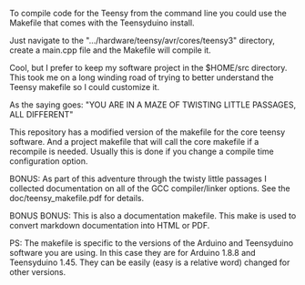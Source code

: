 
To compile code for the Teensy from the command line you could use the Makefile
that comes with the Teensyduino install.

Just navigate to the ".../hardware/teensy/avr/cores/teensy3" directory,
create a main.cpp file and the Makefile will compile it.

Cool, but I prefer to keep my software project in the $HOME/src directory.
This took me on a long winding road of trying to better understand the
Teensy makefile so I could customize it. 

As the saying goes:
 "YOU ARE IN A MAZE OF TWISTING LITTLE PASSAGES, ALL DIFFERENT"

This repository has a modified version of the makefile for the core
teensy software. And a project makefile that will call the core 
makefile if a recompile is needed. Usually this is done if you 
change a compile time configuration option.   

BONUS: As part of this adventure through the twisty little passages I 
collected documentation on all of the GCC compiler/linker options. See
the doc/teensy_makefile.pdf for details.

BONUS BONUS: This is also a documentation makefile. This make is used to convert 
markdown documentation into HTML or PDF.

PS: The makefile is specific to the versions of the Arduino and 
Teensyduino software you are using.  In this case they are for
Arduino 1.8.8 and Teensyduino 1.45.  They can be easily (easy is a relative word)
changed for other versions.
